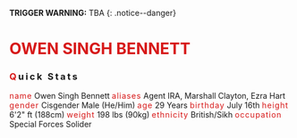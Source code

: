 **TRIGGER WARNING:** TBA
{: .notice--danger}

<!---------
header name
----------->

<h1 style="color:#d71919"> OWEN SINGH BENNETT</h1>

<!---------
profile
----------->

<h3 class="text-uppercase font-weight-bold" style="letter-spacing:3px;">
    <span style="color:#d71919;">Q</span>uick Stats
</h3>
<span class="text-uppercase pr-3 font-weight-bold" style="color:#d71919;letter-spacing:1px;">name</span>
        <span>Owen Singh Bennett</span>
<span class="text-uppercase pr-3 font-weight-bold" style="color:#d71919;letter-spacing:1px;">aliases</span>
        <span>Agent IRA, Marshall Clayton, Ezra Hart</span>
<span class="text-uppercase pr-3 font-weight-bold" style="color:#d71919;letter-spacing:1px;">gender</span>
        <span>Cisgender Male (He/Him)</span>
<span class="text-uppercase pr-3 font-weight-bold" style="color:#d71919;letter-spacing:1px;">age</span>
        <span>29 Years</span>
<span class="text-uppercase pr-3 font-weight-bold" style="color:#d71919;letter-spacing:1px;">birthday</span>
        <span>July 16th</span>
<span class="text-uppercase pr-3 font-weight-bold" style="color:#d71919;letter-spacing:1px;">height</span>
        <span>6'2" ft (188cm)</span>
<span class="text-uppercase pr-3 font-weight-bold" style="color:#d71919;letter-spacing:1px;">weight</span>
        <span>198 lbs (90kg)</span>
<span class="text-uppercase pr-3 font-weight-bold" style="color:#d71919;letter-spacing:1px;">ethnicity</span>
        <span>British/Sikh</span>
<span class="text-uppercase pr-3 font-weight-bold" style="color:#d71919;letter-spacing:1px;">occupation</span>
        <span>Special Forces Solider</span>



